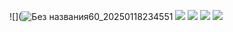 ![](![Без названия60_20250118234551](https://github.com/user-attachments/assets/c7b361cf-8962-45b3-a2c3-ca35f2623ede)
![](https://64.media.tumblr.com/ccad7a9378200c8654cffc865f5a02d0/9021e0eb0dc28588-c9/s540x810/fe39c148d7896469f9c8b83510bba9e1f066034d.gifv)
![](https://64.media.tumblr.com/1afa20a4588420ef79642306a543053f/fdc271e9bcb9348b-18/s1280x1920/73bd5e098b95658f4e028d5b428163d8f81bef02.gifv)
![](https://64.media.tumblr.com/1e747fc8f45910210b039153aed8c4e2/39316cad8bf74e99-f0/s640x960/c8456dd35d66d6c8051401cc17c9e5832f04cd20.gifv)
![](https://64.media.tumblr.com/5698ee7d4edc7ee5d51c136bb1bb98b9/6c8bae5302c0a81c-3e/s500x750/815d7a895ee134eb94b063f07af60862477724b7.gifv)
